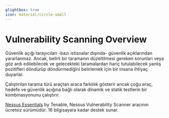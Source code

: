 ```yaml
---
glightbox: true
icon: material/circle-small
---
```


# Vulnerability Scanning Overview

Güvenlik açığı tarayıcıları -bazı istisnalar dışında- güvenlik açıklarından yararlanmaz. Ancak, belirli bir taramanın düzeltilmesi gereken sorunları veya göz ardı edilebilecek ve gelecekteki taramalardan hariç tutulabilecek yanlış pozitifleri döndürüp döndürmediğini belirlemek için bir insana ihtiyaç duyarlar.

Çalıştırılan tarama türü araçtan araca farklılık gösterir ancak çoğu araç, hedefe ve güvenlik açığına bağlı olarak dinamik ve statik testlerin bir kombinasyonunu çalıştırır.

[Nessus Essentials](https://www.tenable.com/products/nessus/nessus-essentials) by Tenable, Nessus Vulnerability Scanner aracının ücretsiz sürümüdür. 16 bilgisayara kadar destek sunar.
